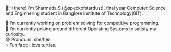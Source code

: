 👋Hi there! I'm Sharmada S (@speckofstardust), final year Computer Science and Enginnering student in Banglore Institute of Technology(BIT).   

🔭 I’m currently working on problem solving for competitive programming.   
🌱 I’m currently poking around different Operating Systems to satisfy my curiosity.  
😄 Pronouns: she/her  
⚡ Fun fact: I love turtles.
<!--
**speckofstardust/speckofstardust** is a ✨ _special_ ✨ repository because its `README.md` (this file) appears on your GitHub profile.

Here are some ideas to get you started:

- 
- 
- 👯 I’m looking to collaborate on ...
- 🤔 I’m looking for help with ...
- 💬 Ask me about ...
- 📫 How to reach me: ...
-  ...
- 
